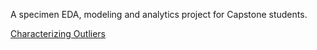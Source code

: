 A specimen EDA, modeling and analytics project for Capstone students.

[Characterizing Outliers](#https://rpubs.com/uzair/fueleco_ddqa)
